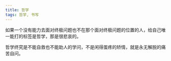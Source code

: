 ```yaml
---
title: 哲学
tags: 哲学, 书写
---
```



如果一个没有能力去面对终极问题也不在那个面对终极问题的位置的人，给自己唯一能打的标签是哲学，那是很悲哀的。

哲学终究是不能自救也不能助人的学问，不是闲得蛋疼的矫情，就是永无解脱的痛苦自问。

